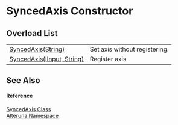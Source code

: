 # SyncedAxis Constructor


## Overload List
<table>
<tr>
<td><a href="M_Alteruna_SyncedAxis__ctor_1">SyncedAxis(String)</a></td>
<td>Set axis without registering.</td></tr>
<tr>
<td><a href="M_Alteruna_SyncedAxis__ctor">SyncedAxis(IInput, String)</a></td>
<td>Register axis.</td></tr>
</table>

## See Also


#### Reference
<a href="T_Alteruna_SyncedAxis">SyncedAxis Class</a>  
<a href="N_Alteruna">Alteruna Namespace</a>  
